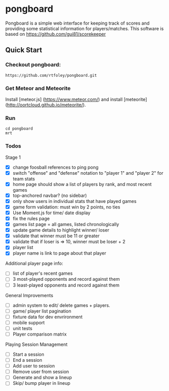# pongboard

Pongboard is a simple web interface for keeping track of scores and providing
some statistical information for players/matches.  This software is based on https://github.com/gui81/scorekeeper

## Quick Start

### Checkout pongboard:
    https://github.com/rtfoley/pongboard.git

### Get Meteor and Meteorite
Install [meteor.js] (https://www.meteor.com/) and install [meteorite] (http://oortcloud.github.io/meteorite/).

### Run
    cd pongboard
    mrt

### Todos
Stage 1
- [x] change foosball references to ping pong
- [x] switch "offense" and "defense" notation to "player 1" and "player 2" for team stats
- [x] home page should show a list of players by rank, and most recent games
- [x] top-anchored navbar? (no sidebar)
- [x] only show users in individual stats that have played games
- [x] game form validation: must win by 2 points, no ties
- [x] Use Moment.js for time/ date display
- [x] fix the rules page
- [x] games list page = all games, listed chronologically
- [x] update game details to highlight winner/ loser
- [x] validate that winner must be 11 or greater
- [x] validate that if loser is => 10, winner must be loser + 2
- [x] player list
- [x] player name is link to page about that player

Additional player page info:
- [ ] list of player's recent games
- [ ] 3 most-played opponents and record against them
- [ ] 3 least-played opponents and record against them

General Improvements
- [ ] admin system to edit/ delete games + players.
- [ ] game/ player list pagination
- [ ] fixture data for dev envrironment
- [ ] mobile support
- [ ] unit tests
- [ ] Player comparison matrix

Playing Session Management
- [ ] Start a session
- [ ] End a session
- [ ] Add user to session
- [ ] Remove user from session
- [ ] Generate and show a lineup
- [ ] Skip/ bump player in lineup